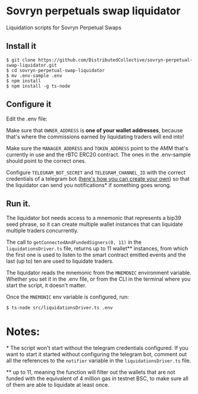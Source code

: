 # Sovryn perpetuals swap liquidator
Liquidation scripts for Sovryn Perpetual Swaps
 
## Install it
```
$ git clone https://github.com/DistributedCollective/sovryn-perpetual-swap-liquidator.git
$ cd sovryn-perpetual-swap-liquidator
$ mv .env-sample .env
$ npm install
$ npm install -g ts-node
``` 

## Configure it

Edit the .env file:

Make sure that `OWNER_ADDRESS` is **one of your wallet addresses**, because that's where the commissions earned by liquidating traders will end into!

Make sure the `MANAGER_ADDRESS` and `TOKEN_ADDRESS` point to the AMM that's currently in use and the rBTC ERC20 contract. The ones in the .env-sample should point to the correct ones.

Configure `TELEGRAM_BOT_SECRET` and `TELEGRAM_CHANNEL_ID` with the correct credentials of a telegram bot ([here's how you can create your own](https://core.telegram.org/bots#3-how-do-i-create-a-bot)) so that the liquidator can send you notifications* if something goes wrong.

## Run it.

The liquidator bot needs access to a mnemonic that represents a bip39 seed phrase, so it can create multiple wallet instances that can liquidate multiple traders concurrently.

The call to `getConnectedAndFundedSigners(0, 11)` in the `liquidationsDriver.ts` file, returns up to 11 wallet** instances, from which the first one is used to listen to the smart contract emitted events and the last (up to) ten are used to liquidate traders.

The liquidator reads the mnemonic from the `MNEMONIC` environment variable. Whether you set it in the .env file, or from the CLI in the terminal where you start the script, it doesn't matter.

Once the `MNEMONIC` env variable is configured, run:
```
$ ts-node src/liquidationsDriver.ts .env
```


# Notes:

\* The script won't start without the telegram credentials configured. If you want to start it started without configuring the telegram bot, comment out all the references to the `notifier` variable in the `liquidationsDriver.ts` file.
  
** up to 11, meaning the function will filter out the wallets that are not funded with the equivalent of 4 million gas in testnet BSC, to make sure all of them are able to liquidate at least once.
